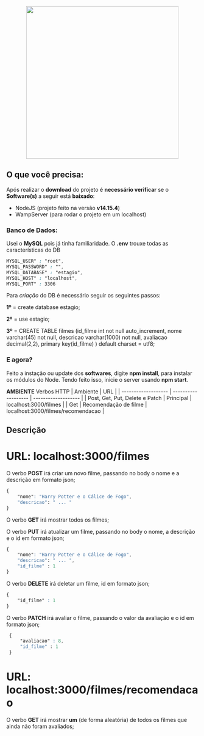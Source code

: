 <p align="center"><a href="https://nodejs.org/en/" target="_blank"><img src="https://cdn.ourcodeworld.com/public-media/articles/articleocw-57e139c25d2be.png" width="400"></a></p>

## O que você precisa:
Após realizar o **download** do projeto é **necessário verificar** se o **Software(s)** a seguir está **baixado**:

- NodeJS (projeto feito na versão **v14.15.4**)
- WampServer (para rodar o projeto em um localhost)

### Banco de Dados: 

Usei o **MySQL** pois já tinha familiaridade. O **.env** trouxe todas as características do DB
~~~css
MYSQL_USER" : "root",
MYSQL_PASSWORD" : "",
MYSQL_DATABASE" : "estagio",
MYSQL_HOST" : "localhost",
MYSQL_PORT" : 3306
~~~

Para *criação* do DB é necessário seguir os seguintes passos:

**1º** =  create database estagio;

**2º** = use estagio;

**3º** = CREATE TABLE filmes (id_filme int not null auto_increment, 
nome varchar(45) not null, 
descricao varchar(1000) not null,
avaliacao decimal(2,2), 
primary key(id_filme)
) default charset = utf8;

### E agora?
Feito a instação ou update dos **softwares**, digite **npm install**, para instalar os módulos do Node.
Tendo feito isso, inicie o server usando **npm start**.

**AMBIENTE**
Verbos HTTP | Ambiente  |  URL  |
| ------------------- | ------------------- | ------------------- |
| Post, Get, Put, Delete e Patch |  Principal |  localhost:3000/filmes |
| Get |  Recomendação de filme |  localhost:3000/filmes/recomendacao |


## **Descrição**

# URL: localhost:3000/filmes

O verbo **POST** irá criar um novo filme, passando no body o nome e a descrição em formato json;
~~~css
{
    "nome": "Harry Potter e o Cálice de Fogo",
    "descricao": " ... "
}
~~~
O verbo **GET** irá mostrar todos os filmes;

O verbo **PUT** irá atualizar um filme, passando no body o nome, a descrição e o id em formato json;

~~~css
{
    "nome": "Harry Potter e o Cálice de Fogo",
    "descricao": " ... ",
    "id_filme" : 1
}
~~~

O verbo **DELETE** irá deletar um filme, id em formato json;

~~~css
{
    "id_filme" : 1
}
~~~

O verbo **PATCH** irá avaliar o filme, passando o valor da avaliação e o id em formato json;

~~~css
 {
     "avaliacao" : 8,
     "id_filme" : 1
 }
~~~
# URL: localhost:3000/filmes/recomendacao

O verbo **GET** irá mostrar **um** (de forma aleatória) de todos os filmes que ainda não foram avaliados;